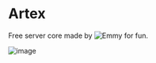 # Artex 
Free server core made by ![Emmy](https://github.com/hmEmmy) for fun.

![image](https://github.com/user-attachments/assets/a20e78b5-7464-43b6-a4cb-4a3e12651088)
